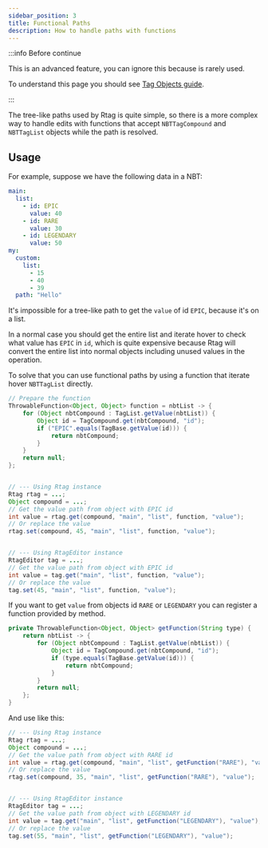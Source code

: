 ```yaml
---
sidebar_position: 3
title: Functional Paths
description: How to handle paths with functions
---
```


:::info Before continue

This is an advanced feature, you can ignore this because is rarely used.

To understand this page you should see [Tag Objects guide](advanced/tags.md).

:::


The tree-like paths used by Rtag is quite simple, so there is a more complex way to handle edits with functions that accept `NBTTagCompound` and `NBTTagList` objects while the path is resolved.

## Usage

For example, suppose we have the following data in a NBT:

```yaml
main:
  list:
  	- id: EPIC
  	  value: 40
  	- id: RARE
  	  value: 30
  	- id: LEGENDARY
  	  value: 50
my:
  custom:
  	list:
  	  - 15
  	  - 40
  	  - 39
  path: "Hello"
```

It's impossible for a tree-like path to get the `value` of id `EPIC`, because it's on a list.

In a normal case you should get the entire list and iterate hover to check what value has `EPIC` in `id`, which is quite expensive because Rtag will convert the entire list into normal objects including unused values in the operation.

To solve that you can use functional paths by using a function that iterate hover `NBTTagList` directly.

```java
// Prepare the function
ThrowableFunction<Object, Object> function = nbtList -> {
	for (Object nbtCompound : TagList.getValue(nbtList)) {
		Object id = TagCompound.get(nbtCompound, "id");
		if ("EPIC".equals(TagBase.getValue(id))) {
			return nbtCompound;
		}
	}
	return null;
};


// --- Using Rtag instance
Rtag rtag = ...;
Object compound = ...;
// Get the value path from object with EPIC id
int value = rtag.get(compound, "main", "list", function, "value");
// Or replace the value
rtag.set(compound, 45, "main", "list", function, "value");


// --- Using RtagEditor instance
RtagEditor tag = ...;
// Get the value path from object with EPIC id
int value = tag.get("main", "list", function, "value");
// Or replace the value
tag.set(45, "main", "list", function, "value");
```

If you want to get `value` from objects id `RARE` or `LEGENDARY` you can register a function provided by method.

```java
private ThrowableFunction<Object, Object> getFunction(String type) {
	return nbtList -> {
		for (Object nbtCompound : TagList.getValue(nbtList)) {
			Object id = TagCompound.get(nbtCompound, "id");
			if (type.equals(TagBase.getValue(id))) {
				return nbtCompound;
			}
		}
		return null;
	};
}
```

And use like this:

```java
// --- Using Rtag instance
Rtag rtag = ...;
Object compound = ...;
// Get the value path from object with RARE id
int value = rtag.get(compound, "main", "list", getFunction("RARE"), "value");
// Or replace the value
rtag.set(compound, 35, "main", "list", getFunction("RARE"), "value");


// --- Using RtagEditor instance
RtagEditor tag = ...;
// Get the value path from object with LEGENDARY id
int value = tag.get("main", "list", getFunction("LEGENDARY"), "value");
// Or replace the value
tag.set(55, "main", "list", getFunction("LEGENDARY"), "value");
```